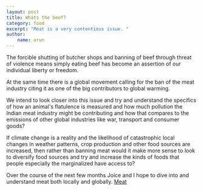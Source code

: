 ```yaml
---
layout: post
title: Whats the beef?
category: food
excerpt: "Meat is a very contentious issue. "
author: 
    name: arun
---
```


The forcible shutting of butcher shops and banning of beef through threat of violence means simply eating beef has become an assertion of our individual liberty or freedom.

At the same time there is a global movement calling for the ban of the meat industry citing it as one of the big contributors to global warming.

We intend to look closer into this issue and try and understand the specifics of how an animal's flatulence is measured and how much pollution the Indian meat industry might be contributing and how that compares to the emissions of other global industries like war, transport and consumer goods?

If climate change is a reality and the likelihood of catastrophic local changes in weather patterns, crop production and other food sources are increased, then rather than banning meat would it make more sense to look to diversify food sources and try and increase the kinds of foods that people especially the marginalized have access to?

Over the course of the next few months Joice and I hope to dive into and understand meat both locally and globally. <a href="{{ site.url }}/meat/">Meat</a>
